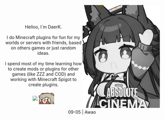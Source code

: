 
<img align="right" src="docs/AbsoluteCinemaMiyabi.png" width="250" >


<br/><br/>
<p align= "center">
    <p align= "center">
        Helloo, I´m DaerK.
        <br/><br/>
        I do Minecraft plugins for fun for my worlds or servers with friends, based on others games or just random ideas.
        <br/><br/>
        I spend most of my time learning how to create mods or plugins for other games (like ZZZ and COD) and working with Minecraft Spigot to create plugins.
        <br/><br/>
        <!--<img align="center" src ="docs/AbsoluteCinemaMiyabi2.jpg" width="50" /> -->
        <img align="center" src ="https://i.pinimg.com/736x/6e/82/0f/6e820fa8888ceeeeaf1a20fb48c2dbd3.jpg" width="50">
        <img align="center" src ="docs/BurniceAwao.png" width="50" />
        <br/><br/>
        09-05 | Awao
    </p>
</p>